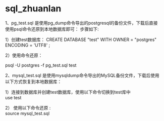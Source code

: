 # sql_zhuanlan

1、pg_test.sql 是使用pg_dump命令导出的postgresql的备份文件，下载后直接使用psql命令还原到本地数据库即可：
步骤如下:

1）创建test数据库：
CREATE DATABASE "test"
WITH
  OWNER = "postgres"
  ENCODING = 'UTF8'
;

2）使用命令还原：

psql -U postgres -f  pg_test.sql test  

2、mysql_test.sql 是使用mysqldump命令导出的MySQL备份文件，下载后使用以下方式恢复到本地数据库：  

1）连接到数据库并创建test数据库，使用以下命令切换到test库中  
      use test   
      
2） 使用以下命令还原 :  
   source mysql_test.sql  
